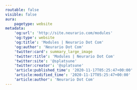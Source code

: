 ```yaml
---
routable: false
visible: false
aura:
    pagetype: website
metadata:
    'og:url': 'http://site.neurario.com/modules'
    'og:type': website
    'og:title': 'Modules | Neurario Dot Com'
    'og:author': 'Neurario Dot Com'
    'twitter:card': summary_large_image
    'twitter:title': 'Modules | Neurario Dot Com'
    'twitter:site': '@splatsune'
    'twitter:creator': '@splatsune'
    'article:published_time': '2020-11-17T05:25:47+00:00'
    'article:modified_time': '2020-11-17T05:25:47+00:00'
    'article:author': 'Neurario Dot Com'
---
```


